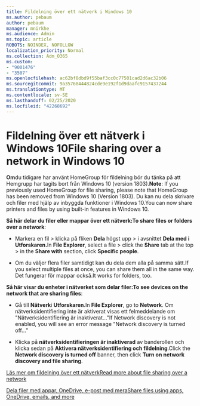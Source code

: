 ```yaml
---
title: Fildelning över ett nätverk i Windows 10
ms.author: pebaum
author: pebaum
manager: mnirkhe
ms.audience: Admin
ms.topic: article
ROBOTS: NOINDEX, NOFOLLOW
localization_priority: Normal
ms.collection: Adm_O365
ms.custom:
- "9001476"
- "3507"
ms.openlocfilehash: ac62bf8dbd9f55baf3cc0c77501cad2d6ac32b06
ms.sourcegitcommit: 9a35768444824cde9e192f1d9daafc9157437244
ms.translationtype: MT
ms.contentlocale: sv-SE
ms.lasthandoff: 02/25/2020
ms.locfileid: "42268692"
---
```

# <a name="file-sharing-over-a-network-in-windows-10"></a><span data-ttu-id="25f95-102">Fildelning över ett nätverk i Windows 10</span><span class="sxs-lookup"><span data-stu-id="25f95-102">File sharing over a network in Windows 10</span></span>

<span data-ttu-id="25f95-103">**Om**du tidigare har använt HomeGroup för fildelning bör du tänka på att Hemgrupp har tagits bort från Windows 10 (version 1803).</span><span class="sxs-lookup"><span data-stu-id="25f95-103">**Note**: If you previously used HomeGroup for file sharing, please note that HomeGroup has been removed from Windows 10 (Version 1803).</span></span> <span data-ttu-id="25f95-104">Du kan nu dela skrivare och filer med hjälp av inbyggda funktioner i Windows 10.</span><span class="sxs-lookup"><span data-stu-id="25f95-104">You can now share printers and files by using built-in features in Windows 10.</span></span>

<span data-ttu-id="25f95-105">**Så här delar du filer eller mappar över ett nätverk:**</span><span class="sxs-lookup"><span data-stu-id="25f95-105">**To share files or folders over a network**:</span></span>

- <span data-ttu-id="25f95-106">Markera en fil > klicka på fliken **Dela** högst upp > i avsnittet **Dela med** **i** **Utforskaren.**</span><span class="sxs-lookup"><span data-stu-id="25f95-106">In **File Explorer**, select a file > click the **Share** tab at the top > in the **Share with** section, click **Specific people**.</span></span>
          
- <span data-ttu-id="25f95-107">Om du väljer flera filer samtidigt kan du dela dem alla på samma sätt.</span><span class="sxs-lookup"><span data-stu-id="25f95-107">If you select multiple files at once, you can share them all in the same way.</span></span> <span data-ttu-id="25f95-108">Det fungerar för mappar också.</span><span class="sxs-lookup"><span data-stu-id="25f95-108">It works for folders, too.</span></span>

<span data-ttu-id="25f95-109">**Så här visar du enheter i nätverket som delar filer:**</span><span class="sxs-lookup"><span data-stu-id="25f95-109">**To see devices on the network that are sharing files**:</span></span>

- <span data-ttu-id="25f95-110">Gå till **Nätverk**i **Utforskaren**.</span><span class="sxs-lookup"><span data-stu-id="25f95-110">In **File Explorer**, go to **Network**.</span></span> <span data-ttu-id="25f95-111">Om nätverksidentifiering inte är aktiverat visas ett felmeddelande om "Nätverksidentifiering är inaktiverat..."</span><span class="sxs-lookup"><span data-stu-id="25f95-111">If Network discovery is not enabled, you will see an error message "Network discovery is turned off..."</span></span>

- <span data-ttu-id="25f95-112">Klicka på **nätverksidentifieringen är inaktiverad** av banderollen och klicka sedan på **Aktivera nätverksidentifiering och fildelning**.</span><span class="sxs-lookup"><span data-stu-id="25f95-112">Click the **Network discovery is turned off** banner, then click **Turn on network discovery and file sharing**.</span></span> 
          

[<span data-ttu-id="25f95-113">Läs mer om fildelning över ett nätverk</span><span class="sxs-lookup"><span data-stu-id="25f95-113">Read more about file sharing over a network</span></span>](https://support.microsoft.com/help/4092694/windows-10-file-sharing-over-a-network)

[<span data-ttu-id="25f95-114">Dela filer med appar, OneDrive, e-post med mera</span><span class="sxs-lookup"><span data-stu-id="25f95-114">Share files using apps, OneDrive, emails, and more</span></span>](https://support.microsoft.com/help/4027674/windows-10-share-files-in-file-explorer)

